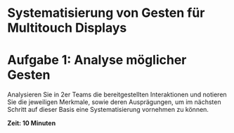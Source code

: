 Systematisierung von Gesten für Multitouch Displays
====

# Aufgabe 1: Analyse möglicher Gesten

Analysieren Sie in 2er Teams die bereitgestellten Interaktionen und notieren Sie die jeweiligen Merkmale, sowie deren Ausprägungen, um im nächsten Schritt auf dieser Basis eine Systematisierung vornehmen zu können.

**Zeit: 10 Minuten**
